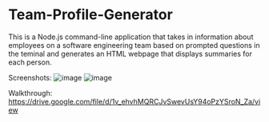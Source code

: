 # Team-Profile-Generator
This is a Node.js command-line application that takes in information about employees on a software engineering team based on prompted questions in the teminal and generates an HTML webpage that displays summaries for each person. 

Screenshots: 
![image](https://user-images.githubusercontent.com/108823822/192427455-ccb2efd2-56be-4356-a0d0-e41569d1f9a4.png)
![image](https://user-images.githubusercontent.com/108823822/192427625-bad7527b-c1eb-4e0f-b048-9cb9e1651de8.png)

Walkthrough: https://drive.google.com/file/d/1v_ehvhMQRCJvSwevUsY94oPzYSroN_Za/view
